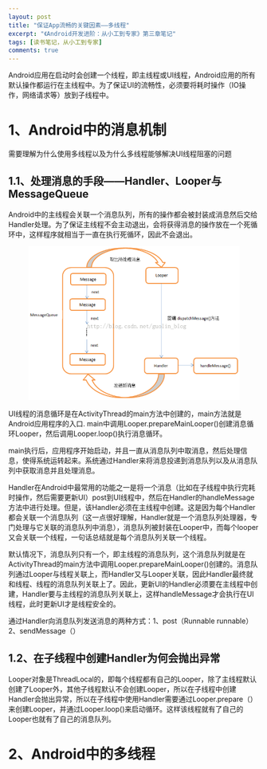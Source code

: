 ```yaml
---
layout: post
title: "保证App流畅的关键因素——多线程"
excerpt: "《Android开发进阶：从小工到专家》第三章笔记"
tags: [读书笔记，从小工到专家]
comments: true
---
```


Android应用在启动时会创建一个线程，即主线程或UI线程，Android应用的所有默认操作都运行在主线程中。为了保证UI的流畅性，必须要将耗时操作（IO操作，网络请求等）放到子线程中。

# 1、Android中的消息机制 #

需要理解为什么使用多线程以及为什么多线程能够解决UI线程阻塞的问题

## 1.1、处理消息的手段——Handler、Looper与MessageQueue ##

Android中的主线程会关联一个消息队列，所有的操作都会被封装成消息然后交给Handler处理。为了保证主线程不会主动退出，会将获得消息的操作放在一个死循环中，这样程序就相当于一直在执行死循环，因此不会退出。

<figure>
	<img src="/images/handler.png">
</figure>

UI线程的消息循环是在ActivityThread的main方法中创建的，main方法就是Android应用程序的入口.
main中调用Looper.prepareMainLooper()创建消息循环Looper，然后调用Looper.loop()执行消息循环。

main执行后，应用程序开始启动，并且一直从消息队列中取消息，然后处理信息，使得系统运转起来。系统通过Handler来将消息投递到消息队列以及从消息队列中获取消息并且处理消息。

Handler在Android中最常用的功能之一是将一个消息（比如在子线程中执行完耗时操作，然后需要更新UI）post到UI线程中，然后在Handler的handleMessage方法中进行处理。但是，该Handler必须在主线程中创建。这是因为每个Handler都会关联一个消息队列（这一点很好理解，Handler就是一个消息队列处理器，专门处理与它关联的消息队列中消息），消息队列被封装在Looper中，而每个looper又会关联一个线程，一句话总结就是每个消息队列关联一个线程。

默认情况下，消息队列只有一个，即主线程的消息队列，这个消息队列就是在ActivityThread的main方法中调用Looper.prepareMainLooper()创建的。消息队列通过Looper与线程关联上，而Handler又与Looper关联，因此Handler最终就和线程、线程的消息队列关联上了。因此，更新UI的Handler必须要在主线程中创建，Handler要与主线程的消息队列关联上，这样handleMessage才会执行在UI线程，此时更新UI才是线程安全的。

通过Handler向消息队列发送消息的两种方式：1、post（Runnable runnable）2、sendMessage（）

## 1.2、在子线程中创建Handler为何会抛出异常 ##

Looper对象是ThreadLocal的，即每个线程都有自己的Looper，除了主线程默认创建了Looper外，其他子线程默认不会创建Looper，所以在子线程中创建Handler会抛出异常，所以在子线程中使用Handler需要通过Looper.prepare（）来创建Looper，并通过Looper.loop()来启动循环。这样该线程就有了自己的Looper也就有了自己的消息队列。

# 2、Android中的多线程 #







